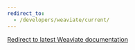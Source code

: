 ```yaml
---
redirect_to:
  - /developers/weaviate/current/
---
```


[Redirect to latest Weaviate documentation](/developers/weaviate/current/)